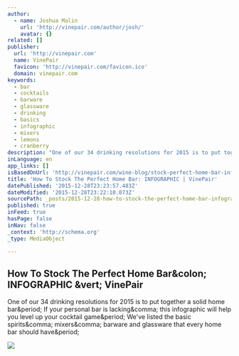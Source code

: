 ```yaml
---
author:
  - name: Joshua Malin
    url: 'http://vinepair.com/author/josh/'
    avatar: {}
related: []
publisher:
  url: 'http://vinepair.com'
  name: VinePair
  favicon: 'http://vinepair.com/favicon.ico'
  domain: vinepair.com
keywords:
  - bar
  - cocktails
  - barware
  - glassware
  - drinking
  - basics
  - infographic
  - mixers
  - lemons
  - cranberry
description: "One of our 34 drinking resolutions for 2015 is to put together a solid home bar. If your personal bar is lacking, this infographic will help you level up your cocktail game. We've listed the basic spirits, mixers, barware and glassware that every home bar should have."
inLanguage: en
app_links: []
isBasedOnUrl: 'http://vinepair.com/wine-blog/stock-perfect-home-bar-infographic/?utm_source=facebook&utm_medium=social&utm_campaign=pagepost'
title: 'How To Stock The Perfect Home Bar: INFOGRAPHIC | VinePair'
datePublished: '2015-12-28T23:23:57.483Z'
dateModified: '2015-12-28T23:22:10.073Z'
sourcePath: _posts/2015-12-28-how-to-stock-the-perfect-home-bar-infographic-or-vinepair.md
published: true
inFeed: true
hasPage: false
inNav: false
_context: 'http://schema.org'
_type: MediaObject

---
```

<article style=""><h1>How To Stock The Perfect Home Bar&amp;colon; INFOGRAPHIC &amp;vert; VinePair</h1><p>One of our 34 drinking resolutions for 2015 is to put together a solid home bar&amp;period; If your personal bar is lacking&amp;comma; this infographic will help you level up your cocktail game&amp;period; We've listed the basic spirits&amp;comma; mixers&amp;comma; barware and glassware that every home bar should have&amp;period;</p><img src="http://vinepair.com/features/external/perfect-home-bar-infographic.png" /></article>